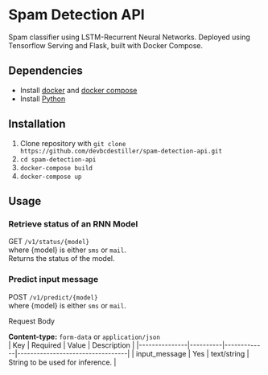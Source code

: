 # Spam Detection API

Spam classifier using LSTM-Recurrent Neural Networks. Deployed using Tensorflow Serving and Flask, built with Docker Compose.
## Dependencies

- Install [docker](https://docs.docker.com/get-docker/) and [docker compose](https://docs.docker.com/compose/install/)
- Install [Python](https://www.python.org/downloads/) 

## Installation

1. Clone repository with `git clone https://github.com/devbcdestiller/spam-detection-api.git`
2. `cd spam-detection-api`
3. `docker-compose build`
4. `docker-compose up`

## Usage

### Retrieve status of an RNN Model

GET `/v1/status/{model}`  
where {model} is either `sms` or `mail`.  
Returns the status of the model.

### Predict input message

POST `/v1/predict/{model}`  
where {model} is either `sms` or `mail`.

Request Body

**Content-type:** `form-data` or `application/json`  
| Key           | Required | Value       | Description                      |
|---------------|----------|-------------|----------------------------------|
| input_message | Yes      | text/string | String to be used for inference. |
